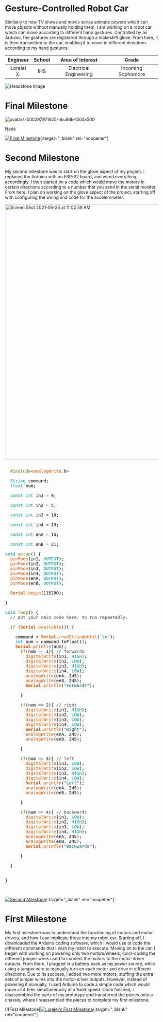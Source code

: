 ﻿# Gesture-Controlled Robot Car 
Similarly to how TV shows and movie series animate powers which can move objects without manually holding them, I am working on a robot car which can move according to different hand gestures. Controlled by an Arduino, the gestures are registered through a makeshift glove. From here, it is then transmitted to the car, enabling it to move in different directions according to my hand gestures. 

| **Engineer** | **School** | **Area of Interest** | **Grade** |
|:--:|:--:|:--:|:--:|
| Lorelei X. | IHS | Electrical Engineering | Incoming Sophomore

![Headstone Image](![avatars-000297971625-hku9dk-t500x500](https://user-images.githubusercontent.com/86121949/122603724-a6773980-d029-11eb-95e3-0591bc015a68.jpeg))
  
# Final Milestone

![avatars-000297971625-hku9dk-t500x500](https://user-images.githubusercontent.com/86121949/122603767-b55dec00-d029-11eb-8ef5-acfa045e1816.jpeg)

Nada

[![Final Milestone](https://res.cloudinary.com/marcomontalbano/image/upload/v1612573869/video_to_markdown/images/youtube--F7M7imOVGug-c05b58ac6eb4c4700831b2b3070cd403.jpg )](https://www.youtube.com/watch?v=F7M7imOVGug&feature=emb_logo "Final Milestone"){:target="_blank" rel="noopener"}

# Second Milestone 

My second milestone was to start on the glove aspect of my project. I replaced the Arduino with an ESP-32 board, and wired everything accordingly. I then started on a code which would move the motors in certain directions according to a number that you send in the serial monitor. From here, I plan on working on the glove aspect of the project, starting off with configuring the wiring and code for the accelerometer. 


<img width="839" alt="Screen Shot 2021-06-25 at 11 02 59 AM" src="https://user-images.githubusercontent.com/86121949/123467071-f06d9b80-d5a4-11eb-9fe7-20a84b5fdc0a.png">

<pre>

 &nbsp;<font color="#5e6d03">#include</font><font color="#434f54">&lt;</font><font color="#d35400">analogWrite</font><font color="#434f54">.</font><font color="#000000">h</font><font color="#434f54">&gt;</font>
 &nbsp;
 &nbsp;<font color="#00979c">String</font> <font color="#000000">command</font><font color="#000000">;</font>
 &nbsp;<font color="#00979c">float</font> <font color="#000000">num</font><font color="#000000">;</font>
 &nbsp;
 &nbsp;<font color="#00979c">const</font> <font color="#00979c">int</font> <font color="#000000">in1</font> <font color="#434f54">=</font> <font color="#000000">4</font><font color="#000000">;</font>

 &nbsp;<font color="#00979c">const</font> <font color="#00979c">int</font> <font color="#000000">in2</font> <font color="#434f54">=</font> <font color="#000000">5</font><font color="#000000">;</font>

 &nbsp;<font color="#00979c">const</font> <font color="#00979c">int</font> <font color="#000000">in3</font> <font color="#434f54">=</font> <font color="#000000">18</font><font color="#000000">;</font>

 &nbsp;<font color="#00979c">const</font> <font color="#00979c">int</font> <font color="#000000">in4</font> <font color="#434f54">=</font> <font color="#000000">19</font><font color="#000000">;</font>

 &nbsp;<font color="#00979c">const</font> <font color="#00979c">int</font> <font color="#000000">enA</font> <font color="#434f54">=</font> <font color="#000000">15</font><font color="#000000">;</font>

 &nbsp;<font color="#00979c">const</font> <font color="#00979c">int</font> <font color="#000000">enB</font> <font color="#434f54">=</font> <font color="#000000">21</font><font color="#000000">;</font>
 &nbsp;
<font color="#00979c">void</font> <font color="#5e6d03">setup</font><font color="#000000">(</font><font color="#000000">)</font> <font color="#000000">{</font>
 &nbsp;<font color="#d35400">pinMode</font><font color="#000000">(</font><font color="#000000">in1</font><font color="#434f54">,</font> <font color="#00979c">OUTPUT</font><font color="#000000">)</font><font color="#000000">;</font>
 &nbsp;<font color="#d35400">pinMode</font><font color="#000000">(</font><font color="#000000">in2</font><font color="#434f54">,</font> <font color="#00979c">OUTPUT</font><font color="#000000">)</font><font color="#000000">;</font>
 &nbsp;<font color="#d35400">pinMode</font><font color="#000000">(</font><font color="#000000">in3</font><font color="#434f54">,</font> <font color="#00979c">OUTPUT</font><font color="#000000">)</font><font color="#000000">;</font>
 &nbsp;<font color="#d35400">pinMode</font><font color="#000000">(</font><font color="#000000">in4</font><font color="#434f54">,</font> <font color="#00979c">OUTPUT</font><font color="#000000">)</font><font color="#000000">;</font>
 &nbsp;<font color="#d35400">pinMode</font><font color="#000000">(</font><font color="#000000">enA</font><font color="#434f54">,</font> <font color="#00979c">OUTPUT</font><font color="#000000">)</font><font color="#000000">;</font>
 &nbsp;<font color="#d35400">pinMode</font><font color="#000000">(</font><font color="#000000">enB</font><font color="#434f54">,</font> <font color="#00979c">OUTPUT</font><font color="#000000">)</font><font color="#000000">;</font>
 &nbsp;
 &nbsp;<b><font color="#d35400">Serial</font></b><font color="#434f54">.</font><font color="#d35400">begin</font><font color="#000000">(</font><font color="#000000">115200</font><font color="#000000">)</font><font color="#000000">;</font>

<font color="#000000">}</font>

<font color="#00979c">void</font> <font color="#5e6d03">loop</font><font color="#000000">(</font><font color="#000000">)</font> <font color="#000000">{</font>
 &nbsp;<font color="#434f54">&#47;&#47; put your main code here, to run repeatedly:</font>

 &nbsp;<font color="#5e6d03">if</font> <font color="#000000">(</font><b><font color="#d35400">Serial</font></b><font color="#434f54">.</font><font color="#d35400">available</font><font color="#000000">(</font><font color="#000000">)</font><font color="#000000">)</font> <font color="#000000">{</font>

 &nbsp;&nbsp;&nbsp;<font color="#000000">command</font> <font color="#434f54">=</font> <b><font color="#d35400">Serial</font></b><font color="#434f54">.</font><font color="#d35400">readStringUntil</font><font color="#000000">(</font><font color="#00979c">&#39;\n&#39;</font><font color="#000000">)</font><font color="#000000">;</font>
 &nbsp;&nbsp;&nbsp;<font color="#00979c">int</font> <font color="#000000">num</font> <font color="#434f54">=</font> <font color="#000000">command</font><font color="#434f54">.</font><font color="#000000">toFloat</font><font color="#000000">(</font><font color="#000000">)</font><font color="#000000">;</font>
 &nbsp;&nbsp;&nbsp;<b><font color="#d35400">Serial</font></b><font color="#434f54">.</font><font color="#d35400">println</font><font color="#000000">(</font><font color="#000000">num</font><font color="#000000">)</font><font color="#000000">;</font>
 &nbsp;&nbsp;&nbsp;&nbsp;&nbsp;<font color="#5e6d03">if</font><font color="#000000">(</font><font color="#000000">num</font> <font color="#434f54">==</font> <font color="#000000">1</font><font color="#000000">)</font><font color="#000000">{</font> <font color="#434f54">&#47;&#47; forwards</font>
 &nbsp;&nbsp;&nbsp;&nbsp;&nbsp;&nbsp;&nbsp;<font color="#d35400">digitalWrite</font><font color="#000000">(</font><font color="#000000">in1</font><font color="#434f54">,</font> <font color="#00979c">HIGH</font><font color="#000000">)</font><font color="#000000">;</font> 
 &nbsp;&nbsp;&nbsp;&nbsp;&nbsp;&nbsp;&nbsp;<font color="#d35400">digitalWrite</font><font color="#000000">(</font><font color="#000000">in2</font><font color="#434f54">,</font> <font color="#00979c">LOW</font><font color="#000000">)</font><font color="#000000">;</font>
 &nbsp;&nbsp;&nbsp;&nbsp;&nbsp;&nbsp;&nbsp;<font color="#d35400">digitalWrite</font><font color="#000000">(</font><font color="#000000">in3</font><font color="#434f54">,</font> <font color="#00979c">HIGH</font><font color="#000000">)</font><font color="#000000">;</font> 
 &nbsp;&nbsp;&nbsp;&nbsp;&nbsp;&nbsp;&nbsp;<font color="#d35400">digitalWrite</font><font color="#000000">(</font><font color="#000000">in4</font><font color="#434f54">,</font> <font color="#00979c">LOW</font><font color="#000000">)</font><font color="#000000">;</font> &nbsp;
 &nbsp;&nbsp;&nbsp;&nbsp;&nbsp;&nbsp;&nbsp;<font color="#d35400">analogWrite</font><font color="#000000">(</font><font color="#000000">enA</font><font color="#434f54">,</font> <font color="#000000">245</font><font color="#000000">)</font><font color="#000000">;</font> 
 &nbsp;&nbsp;&nbsp;&nbsp;&nbsp;&nbsp;&nbsp;<font color="#d35400">analogWrite</font><font color="#000000">(</font><font color="#000000">enB</font><font color="#434f54">,</font> <font color="#000000">245</font><font color="#000000">)</font><font color="#000000">;</font> 
 &nbsp;&nbsp;&nbsp;&nbsp;&nbsp;&nbsp;&nbsp;<b><font color="#d35400">Serial</font></b><font color="#434f54">.</font><font color="#d35400">println</font><font color="#000000">(</font><font color="#005c5f">&#34;Forwards&#34;</font><font color="#000000">)</font><font color="#000000">;</font>
 &nbsp;&nbsp;&nbsp;&nbsp;&nbsp;&nbsp;&nbsp;
 &nbsp;&nbsp;&nbsp;&nbsp;&nbsp;<font color="#000000">}</font>

 &nbsp;&nbsp;&nbsp;&nbsp;&nbsp;<font color="#5e6d03">if</font><font color="#000000">(</font><font color="#000000">num</font> <font color="#434f54">==</font> <font color="#000000">2</font><font color="#000000">)</font><font color="#000000">{</font> <font color="#434f54">&#47;&#47; right </font>
 &nbsp;&nbsp;&nbsp;&nbsp;&nbsp;&nbsp;&nbsp;<font color="#d35400">digitalWrite</font><font color="#000000">(</font><font color="#000000">in1</font><font color="#434f54">,</font> <font color="#00979c">HIGH</font><font color="#000000">)</font><font color="#000000">;</font> 
 &nbsp;&nbsp;&nbsp;&nbsp;&nbsp;&nbsp;&nbsp;<font color="#d35400">digitalWrite</font><font color="#000000">(</font><font color="#000000">in2</font><font color="#434f54">,</font> <font color="#00979c">LOW</font><font color="#000000">)</font><font color="#000000">;</font>
 &nbsp;&nbsp;&nbsp;&nbsp;&nbsp;&nbsp;&nbsp;<font color="#d35400">digitalWrite</font><font color="#000000">(</font><font color="#000000">in3</font><font color="#434f54">,</font> <font color="#00979c">LOW</font><font color="#000000">)</font><font color="#000000">;</font> 
 &nbsp;&nbsp;&nbsp;&nbsp;&nbsp;&nbsp;&nbsp;<font color="#d35400">digitalWrite</font><font color="#000000">(</font><font color="#000000">in4</font><font color="#434f54">,</font> <font color="#00979c">LOW</font><font color="#000000">)</font><font color="#000000">;</font> &nbsp;
 &nbsp;&nbsp;&nbsp;&nbsp;&nbsp;&nbsp;&nbsp;<b><font color="#d35400">Serial</font></b><font color="#434f54">.</font><font color="#d35400">println</font><font color="#000000">(</font><font color="#005c5f">&#34;Right&#34;</font><font color="#000000">)</font><font color="#000000">;</font>
 &nbsp;&nbsp;&nbsp;&nbsp;&nbsp;&nbsp;&nbsp;<font color="#d35400">analogWrite</font><font color="#000000">(</font><font color="#000000">enA</font><font color="#434f54">,</font> <font color="#000000">245</font><font color="#000000">)</font><font color="#000000">;</font> 
 &nbsp;&nbsp;&nbsp;&nbsp;&nbsp;&nbsp;&nbsp;<font color="#d35400">analogWrite</font><font color="#000000">(</font><font color="#000000">enB</font><font color="#434f54">,</font> <font color="#000000">245</font><font color="#000000">)</font><font color="#000000">;</font> 
 &nbsp;&nbsp;&nbsp;&nbsp;&nbsp;
 &nbsp;&nbsp;&nbsp;&nbsp;&nbsp;<font color="#000000">}</font>

 &nbsp;&nbsp;&nbsp;&nbsp;&nbsp;<font color="#5e6d03">if</font><font color="#000000">(</font><font color="#000000">num</font> <font color="#434f54">==</font> <font color="#000000">3</font><font color="#000000">)</font><font color="#000000">{</font> <font color="#434f54">&#47;&#47; left </font>
 &nbsp;&nbsp;&nbsp;&nbsp;&nbsp;&nbsp;&nbsp;<font color="#d35400">digitalWrite</font><font color="#000000">(</font><font color="#000000">in1</font><font color="#434f54">,</font> <font color="#00979c">LOW</font><font color="#000000">)</font><font color="#000000">;</font> 
 &nbsp;&nbsp;&nbsp;&nbsp;&nbsp;&nbsp;&nbsp;<font color="#d35400">digitalWrite</font><font color="#000000">(</font><font color="#000000">in2</font><font color="#434f54">,</font> <font color="#00979c">LOW</font><font color="#000000">)</font><font color="#000000">;</font>
 &nbsp;&nbsp;&nbsp;&nbsp;&nbsp;&nbsp;&nbsp;<font color="#d35400">digitalWrite</font><font color="#000000">(</font><font color="#000000">in3</font><font color="#434f54">,</font> <font color="#00979c">HIGH</font><font color="#000000">)</font><font color="#000000">;</font> 
 &nbsp;&nbsp;&nbsp;&nbsp;&nbsp;&nbsp;&nbsp;<font color="#d35400">digitalWrite</font><font color="#000000">(</font><font color="#000000">in4</font><font color="#434f54">,</font> <font color="#00979c">LOW</font><font color="#000000">)</font><font color="#000000">;</font> &nbsp;
 &nbsp;&nbsp;&nbsp;&nbsp;&nbsp;&nbsp;&nbsp;<b><font color="#d35400">Serial</font></b><font color="#434f54">.</font><font color="#d35400">println</font><font color="#000000">(</font><font color="#005c5f">&#34;Left&#34;</font><font color="#000000">)</font><font color="#000000">;</font>
 &nbsp;&nbsp;&nbsp;&nbsp;&nbsp;&nbsp;&nbsp;<font color="#d35400">analogWrite</font><font color="#000000">(</font><font color="#000000">enA</font><font color="#434f54">,</font> <font color="#000000">245</font><font color="#000000">)</font><font color="#000000">;</font> 
 &nbsp;&nbsp;&nbsp;&nbsp;&nbsp;&nbsp;&nbsp;<font color="#d35400">analogWrite</font><font color="#000000">(</font><font color="#000000">enB</font><font color="#434f54">,</font> <font color="#000000">245</font><font color="#000000">)</font><font color="#000000">;</font> 

 &nbsp;&nbsp;&nbsp;&nbsp;&nbsp;<font color="#000000">}</font>

 &nbsp;&nbsp;&nbsp;&nbsp;&nbsp;<font color="#5e6d03">if</font><font color="#000000">(</font><font color="#000000">num</font> <font color="#434f54">==</font> <font color="#000000">4</font><font color="#000000">)</font><font color="#000000">{</font> <font color="#434f54">&#47;&#47; backwards</font>
 &nbsp;&nbsp;&nbsp;&nbsp;&nbsp;&nbsp;&nbsp;<font color="#d35400">digitalWrite</font><font color="#000000">(</font><font color="#000000">in1</font><font color="#434f54">,</font> <font color="#00979c">LOW</font><font color="#000000">)</font><font color="#000000">;</font> 
 &nbsp;&nbsp;&nbsp;&nbsp;&nbsp;&nbsp;&nbsp;<font color="#d35400">digitalWrite</font><font color="#000000">(</font><font color="#000000">in2</font><font color="#434f54">,</font> <font color="#00979c">HIGH</font><font color="#000000">)</font><font color="#000000">;</font>
 &nbsp;&nbsp;&nbsp;&nbsp;&nbsp;&nbsp;&nbsp;<font color="#d35400">digitalWrite</font><font color="#000000">(</font><font color="#000000">in3</font><font color="#434f54">,</font> <font color="#00979c">LOW</font><font color="#000000">)</font><font color="#000000">;</font> 
 &nbsp;&nbsp;&nbsp;&nbsp;&nbsp;&nbsp;&nbsp;<font color="#d35400">digitalWrite</font><font color="#000000">(</font><font color="#000000">in4</font><font color="#434f54">,</font> <font color="#00979c">HIGH</font><font color="#000000">)</font><font color="#000000">;</font>
 &nbsp;&nbsp;&nbsp;&nbsp;&nbsp;&nbsp;&nbsp;<font color="#d35400">analogWrite</font><font color="#000000">(</font><font color="#000000">enA</font><font color="#434f54">,</font> <font color="#000000">245</font><font color="#000000">)</font><font color="#000000">;</font> 
 &nbsp;&nbsp;&nbsp;&nbsp;&nbsp;&nbsp;&nbsp;<font color="#d35400">analogWrite</font><font color="#000000">(</font><font color="#000000">enB</font><font color="#434f54">,</font> <font color="#000000">245</font><font color="#000000">)</font><font color="#000000">;</font> &nbsp;&nbsp;
 &nbsp;&nbsp;&nbsp;&nbsp;&nbsp;&nbsp;&nbsp;<b><font color="#d35400">Serial</font></b><font color="#434f54">.</font><font color="#d35400">println</font><font color="#000000">(</font><font color="#005c5f">&#34;Backwards&#34;</font><font color="#000000">)</font><font color="#000000">;</font>
 &nbsp;&nbsp;&nbsp;&nbsp;&nbsp;
 &nbsp;&nbsp;&nbsp;&nbsp;&nbsp;<font color="#000000">}</font>

 &nbsp;<font color="#000000">}</font>
 
 &nbsp;
<font color="#000000">}</font>


</pre>

[![Second Milestone](https://res.cloudinary.com/marcomontalbano/image/upload/v1612574014/video_to_markdown/images/youtube--y3VAmNlER5Y-c05b58ac6eb4c4700831b2b3070cd403.jpg)](https://www.youtube.com/watch?v=y3VAmNlER5Y&feature=emb_logo "Second Milestone"){:target="_blank" rel="noopener"}
# First Milestone

My first milestone was to understand the functioning of motors and motor drivers, and how I can implicate those into my robot car. Starting off, I downloaded the Arduino coding software, which I would use ot code the different commands that I wish my robot to execute. Moving on to the car, I began with working on powering only two motors/wheels, color-coding the different jumper wires used to connect the motors to the motor-driver outputs. From there, I plugged in a battery pack as my power source, while using a jumper wire to manually turn on each motor and drive in different directions. Due to its success, I added two more motors, stuffing the extra sets of jumper wires into the motor-driver outputs. However, instead of powering it manually, I used Arduino to code a simple code which would move all 4 tires simultaneously at a fixed speed. Once finished,  I disassembled the parts of my prototype and transferred the pieces onto a chassis, where I reassembled the pieces to complete my first milestone. 

[![First Milestone][![Lorelei's First Milestone](https://res.cloudinary.com/marcomontalbano/image/upload/v1624639367/video_to_markdown/images/youtube--0S75vxPjRFs-c05b58ac6eb4c4700831b2b3070cd403.jpg)](https://www.youtube.com/watch?v=0S75vxPjRFs "Lorelei's First Milestone"){:target="_blank" rel="noopener"}
